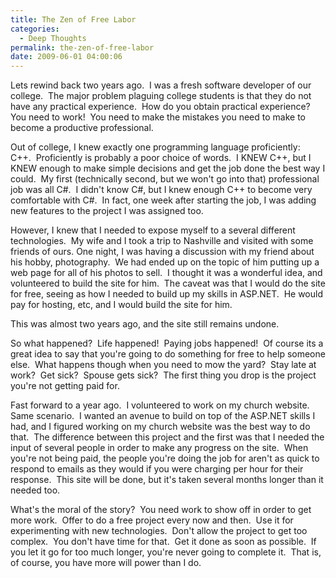 ```yaml
---
title: The Zen of Free Labor
categories:
  - Deep Thoughts
permalink: the-zen-of-free-labor
date: 2009-06-01 04:00:06
---
```


Lets rewind back two years ago.  I was a fresh software developer of our college.  The major problem plaguing college students is that they do not have any practical experience.  How do you obtain practical experience?  You need to work!  You need to make the mistakes you need to make to become a productive professional.

Out of college, I knew exactly one programming language proficiently: C++.  Proficiently is probably a poor choice of words.  I KNEW C++, but I KNEW enough to make simple decisions and get the job done the best way I could.  My first (technically second, but we won't go into that) professional job was all C#.  I didn't know C#, but I knew enough C++ to become very comfortable with C#.  In fact, one week after starting the job, I was adding new features to the project I was assigned too.

However, I knew that I needed to expose myself to a several different technologies.  My wife and I took a trip to Nashville and visited with some friends of ours. One night, I was having a discussion with my friend about his hobby, photography.  We had ended up on the topic of him putting up a web page for all of his photos to sell.  I thought it was a wonderful idea, and volunteered to build the site for him.  The caveat was that I would do the site for free, seeing as how I needed to build up my skills in ASP.NET.  He would pay for hosting, etc, and I would build the site for him.

This was almost two years ago, and the site still remains undone.

So what happened?  Life happened!  Paying jobs happened!  Of course its a great idea to say that you're going to do something for free to help someone else.  What happens though when you need to mow the yard?  Stay late at work?  Get sick?  Spouse gets sick?  The first thing you drop is the project you're not getting paid for.

Fast forward to a year ago.  I volunteered to work on my church website.  Same scenario.  I wanted an avenue to build on top of the ASP.NET skills I had, and I figured working on my church website was the best way to do that.  The difference between this project and the first was that I needed the input of several people in order to make any progress on the site.  When you're not being paid, the people you're doing the job for aren't as quick to respond to emails as they would if you were charging per hour for their response.  This site will be done, but it's taken several months longer than it needed too.

What's the moral of the story?  You need work to show off in order to get more work.  Offer to do a free project every now and then.  Use it for experimenting with new technologies.  Don't allow the project to get too complex.  You don't have time for that.  Get it done as soon as possible.  If you let it go for too much longer, you're never going to complete it.  That is, of course, you have more will power than I do.